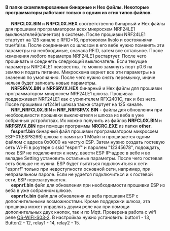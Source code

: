 #### В папке скомпилированные бинарные и Hex файлы. Некоторые программаторы работают только с одним из этих типов файлов.</br>
&emsp; **NRFCL0X.BIN** и **NRFCL0X.HEX** соответственно бинарный и Hex файлы для прошивки программатором всех микросхем NRF24LE1 выключателей(клиентов) в системе. После
прошивки NRF24LE1 стартует на 125 канале с RFID=16, протоколом livolo и состояниями true/false. После соединения со шлюзом в его вебе нужно поменять
эти параметры на необходимые, сначала RFID, затем все остальное. После изменения любого параметра NRF24LE1 рестартует. После чего прошивать и соединять следующий выключатель. Если текущие параметры NRF24LE1 неизвестны, то можно замкнуть порт p0.6 на землю и подать питание. Микросхема вернет все эти параметры на значения по умолчанию. После чего нужно снять перемычку, иначе нельзя будет записать новые параметры.</br>
&emsp; **NRFSRVX.BIN** и **NRFSRVX.HEX** бинарный и Hex файлы для прошивки программатором микросхем NRF24LE1 шлюза. Прошивка поддерживает NRF24LE1 как с усилителем RFX2401C, так и без него. После прошивки nrf24le1 шлюза также стартует на 125 канале.</br>
&emsp; **NRF_NRFCL0X.BIN** и **NRF_NRFSRVX.BIN** - файлы для обновления при необходимости прошивки выключателя и шлюза из веба в уже собранных устройствах. Их можно получить из файлов **NRFCL0X.BIN** и **NRFSRVX.BIN** при помощи программы **NRCRC.EXE** из папки **other**.</br>
&emsp; **fespnrf.bin** бинарный файл прошивки программатором микросхем ESP-01(ESP8266) шлюза с памятью 1 Мбайт и прошивается одним файлом с адреса 0x0000 на чистую ESP. Затем нужно создать гостевую сеть Wi-Fi в роутере с ssid "espnrf" и паролем "12345678", подождать, пока ESP не подключится к нему, ввести ESP IP-адрес в вебe и во вкладке Setting установить остальные параметры. После чего гостевая сеть больше не нужна. ESP будет пытаться подключиться к сети "espnrf" только при недоступности основной сети, например, при неправильном пароле. Если не удается подключиться и к гостевой сети, ESP перезагружается.</br>
&emsp; **espnrf.bin** файл для обновления при необходимости прошивки ESP из веба в уже собранном шлюзе.</br>
&emsp; **espnrfx.bin** файл для обновления из веба прошивки ESP с дополнительными возможностями. Кроме поддержки шлюза, эта прошивка может управлять двумя реле как при помощи дополнительных двух кнопок, так и по Mqtt. Проверена работа с wifi реле [QS-WIFI-S03-2](https://aliexpress.ru/item/33048104300.html?spm=a2g0s.9042311.0.0.274233edQYdkZw). В настройках нужно установить: button1 - 13, Button2 - 12, relay1 - 14, relay2 - 15.
